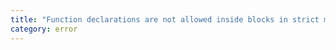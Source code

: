 ```yaml
---
title: "Function declarations are not allowed inside blocks in strict mode when targeting 'ES3' or 'ES5'. Modules are automatically in strict mode."
category: error
---
```

